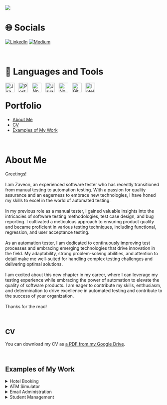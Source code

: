 <img src = "https://github.com/zwaiters/Portfolio/blob/master/Software%20Tester2.png">

<br>

# 🌐 Socials
[![LinkedIn](https://img.shields.io/badge/LinkedIn-%230077B5.svg?logo=linkedin&logoColor=white)](https://www.linkedin.com/in/zaveon-waiters-385983103/) 
[![Medium](https://img.shields.io/badge/Medium-12100E?logo=medium&logoColor=white)](https://medium.com/@w.zaveon21) 

<br>

# 🧰 Languages and Tools

<img align="left" alt="Jira" width="30px" style="padding-right:10px;" src="https://www.svgrepo.com/show/452241/jira.svg"/>
<img align="left" alt="Postman" width="30px" style="padding-right:10px;" src="https://www.svgrepo.com/show/354202/postman-icon.svg"/> 
<img align="left" alt="Npm" width="30px" style="padding-right:10px;" src="https://cdn.jsdelivr.net/gh/devicons/devicon/icons/npm/npm-original-wordmark.svg"/>          
<img align="left" alt="Java" width="30px" style="padding-right:10px;" src="https://cdn.jsdelivr.net/gh/devicons/devicon/icons/java/java-original.svg"/>
<img align="left" alt="NodeJS" width="30px" style="padding-right:10px;" src="https://cdn.jsdelivr.net/gh/devicons/devicon/icons/nodejs/nodejs-original.svg"/>
<img align="left" alt="GitHub" width="30px" style="padding-right:10px;" src="https://www.svgrepo.com/show/439171/github.svg" />
<img align="left" alt="Intellij" width="30px" style="padding-right:10px;" src="https://www.svgrepo.com/show/353906/intellij-idea.svg" />

<br>

# Portfolio

- [About Me](#about-me)
- [CV](#cv)
- [Examples of My Work](#examples-of-my-work)

<br>

# About Me

Greetings!<br><br>I am Zaveon, an experienced software tester who has recently transitioned from manual testing to automation testing. With a passion for quality assurance and an eagerness to embrace new technologies, I have honed my skills to excel in the world of automated testing.<br><br>In my previous role as a manual tester, I gained valuable insights into the intricacies of software testing methodologies, test case design, and bug reporting. I cultivated a meticulous approach to ensuring product quality and became proficient in various testing techniques, including functional, regression, and user acceptance testing.<br><br>As an automation tester, I am dedicated to continuously improving test processes and embracing emerging technologies that drive innovation in the field. My adaptability, strong problem-solving abilities, and attention to detail make me well-suited for handling complex testing challenges and delivering optimal solutions.<br><br>I am excited about this new chapter in my career, where I can leverage my testing experience while embracing the power of automation to elevate the quality of software products. I am eager to contribute my skills, enthusiasm, and determination to drive excellence in automated testing and contribute to the success of your organization.<br><br>Thanks for the read!

<br>

## CV

You can download my CV as [a PDF from my Google Drive](https://drive.google.com/file/d/11FJNgtF8fAgEQIFJ0aA9S9O8_6_7Jgp-/view?usp=sharing).

<br>

## Examples of My Work

<details>
<summary>Hotel Booking</summary> 
 
<br>

#### The API testing project using Postman involves testing the RESTful API endpoints provided by the [Restful-booker](https://restful-booker.herokuapp.com/apidoc/index.html#api-Auth) resource. This includes creating a Postman collection of API endpoints, writing test scripts using Postman's testing framework to validate responses, and checking for errors, performance, and authentication. The Restful-booker resource provides a set of pre-built API endpoints that allow you to test and validate different aspects of a hotel booking application, such as creating and updating bookings, checking availability, and retrieving booking details.
 

  - <a href="https://github.com/zwaiters/Portfolio/blob/main/Postman%20Collections/Restful-booker.json">Postman Collections</a>  
  - <a href="https://photos.google.com/photo/AF1QipPt0K_BZOvng19kruuN3u-KP3reefyeDsJARXE_">Test Case Report_Newman</a>
  - <a href="https://api.postman.com/collections/25807910-e1fe3071-c802-4079-b25f-048fc3ac919b?access_key=PMAT-01H0Z4BKG16075S2V8NX7M0S6T">Postman URL_Api</a>
 
</details>

<details>
<summary>ATM Simulator</summary> 
 
<br>

#### 
The ATM machine simulation code provides a virtual representation of an Automated Teller Machine, allowing users to perform banking transactions. The code is designed to mimic the functionality of a real ATM, providing a user-friendly interface to interact with. The code ensures the security and integrity of the transactions by validating user inputs, checking account balances, and updating them accordingly. Additionally, error handling mechanisms are implemented to handle exceptional scenarios, such as incorrect PINs, insufficient funds, or invalid inputs. The ATM machine simulation code provides a convenient and secure way for users to manage their accounts and perform banking operations in a virtual environment.
 

  - <a href="https://github.com/zwaiters/ATM_Project/tree/main/src">ATM</a>  
 
</details>

<details>
<summary>Email Administration</summary> 
 
<br>

#### 
The email administration app code provides a comprehensive solution for managing email accounts. It offers a user-friendly interface that allows users to create and customize email accounts. The code includes features such as account creation, password generation, department assignment, and email address generation. Upon account creation, users are prompted to enter their first name, last name, and choose a department. The code automatically generates a unique email address for the user based on their name and department. It also generates a random password for the account to ensure security. The app allows users to set their mailbox capacity and alternate email address for forwarding. Users can also change their password or update their mailbox capacity as needed. The code ensures that all email accounts created through the app are unique and follow a standardized format. With its efficient and reliable functionality, the email administration app code simplifies the process of managing email accounts and ensures a seamless user experience.
 

  - <a href="https://github.com/zwaiters/Administration_Project/tree/master/src">Administration Application</a>  
 
</details>

<details>
<summary>Student Management</summary> 
 
<br>

#### 
The student management app code is designed to streamline the process of managing student information within an educational institution. It provides a comprehensive solution for storing, organizing, and retrieving student data efficiently. The code allows administrators to create and manage student profiles by capturing essential details such as names, addresses, contact information, and academic information. It enables easy enrollment and registration of new students by automating the process and generating unique student IDs. The code also includes features to update student records, track attendance, and manage grades and academic performance. It provides functionalities for generating reports, such as class rosters, student transcripts, and progress reports. The code ensures data security and privacy by implementing proper access controls and user authentication mechanisms. It offers a user-friendly interface that simplifies navigation and makes it easy for administrators to perform tasks. Overall, the student management app code provides an efficient and centralized system for educational institutions to effectively manage student information, streamline administrative processes, and enhance communication with students and parents.
 

  - <a href="https://github.com/zwaiters/StudentManagement_Project/tree/master/src">Student Management</a>  
 
</details>
 

